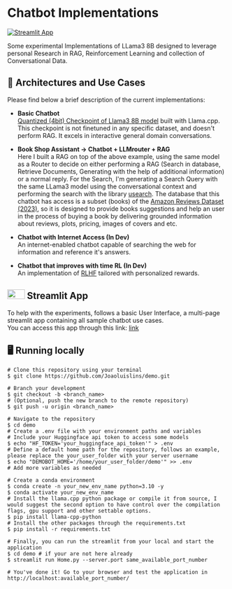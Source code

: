 # Chatbot Implementations

[![Streamlit App](https://static.streamlit.io/badges/streamlit_badge_black_white.svg)](link/)

Some experimental Implementations of LLama3 8B designed to leverage personal Research in RAG, Reinforcement Learning and collection of Conversational Data.

## 💬 Architectures and Use Cases
Please find below a brief description of the current implementations:
-  **Basic Chatbot** \
    [Quantized (4bit) Checkpoint of Llama3 8B model](https://huggingface.co/bartowski/Meta-Llama-3-8B-Instruct-GGUF) built with Llama.cpp. This checkpoint is not finetuned in any specific dataset, and doesn't perform RAG. It excels in interactive general domain conversations. 

- **Book Shop Assistant -> Chatbot + LLMrouter + RAG** \
    Here I built a RAG on top of the above example, using the same model as a Router to decide on either performing a RAG (Search in database, Retrieve Documents, Generating with the help of additional information) or a normal reply. For the Search, I'm generating a Search Query with the same LLama3 model using the conversational context and performing the search with the library [usearch](https://github.com/unum-cloud/usearch). The database that this chatbot has access is a subset (books) of the [Amazon Reviews Dataset (2023)](https://amazon-reviews-2023.github.io/), so it is designed to provide books suggestions and help an user in the process of buying a book by delivering grounded information about reviews, plots, pricing, images of covers and etc.   

-  **Chatbot with Internet Access (In Dev)** \
An internet-enabled chatbot capable of searching the web for information and reference it's answers.

-  **Chatbot that improves with time RL (In Dev)** \
  An implementation of [RLHF](https://arxiv.org/abs/2203.02155) tailored with personalized rewards.

## <img src="https://streamlit.io/images/brand/streamlit-mark-color.png" width="40" height="22"> Streamlit App
To help with the experiments, follows a basic User Interface, a multi-page streamlit app containing all sample chatbot use cases. \
You can access this app through this link: [link](https://langchain-chatbot.streamlit.app)

## 🖥️ Running locally
```shell
# Clone this repository using your terminal
$ git clone https://github.com/Joaoluislins/demo.git

# Branch your development
$ git checkout -b <branch_name>
# (Optional, push the new branch to the remote repository)
$ git push -u origin <branch_name>

# Navigate to the repository
$ cd demo
# Create a .env file with your environment paths and variables
# Include your Huggingface api token to access some models
$ echo "HF_TOKEN='your_huggingface_api_token'" > .env
# Define a default home path for the repository, follows an example, please replace the your_user_folder with your server username
$ echo "DEMOBOT_HOME='/home/your_user_folder/demo'" >> .env
# Add more variables as needed

# Create a conda environment
$ conda create -n your_new_env_name python=3.10 -y
$ conda activate your_new_env_name
# Install the llama.cpp python package or compile it from source, I would suggest the second option to have control over the compilation flags, gpu support and other settable options.
$ pip install llama-cpp-python
# Install the other packages through the requirements.txt
$ pip install -r requirements.txt

# Finally, you can run the streamlit from your local and start the application
$ cd demo # if your are not here already
$ streamlit run Home.py --server.port same_available_port_number

# You've done it! Go to your browser and test the application in http://localhost:available_port_number/

```

